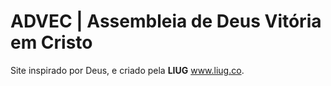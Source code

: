 # ADVEC | Assembleia de Deus Vitória em Cristo
Site inspirado por Deus, e criado pela **LIUG** www.liug.co.
